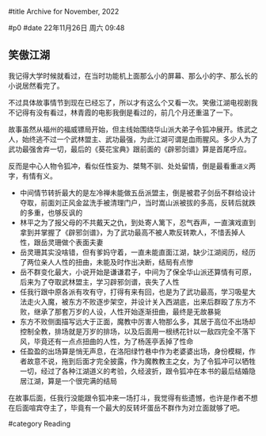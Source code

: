 #title Archive for November, 2022

#p0
#date 22年11月26日 周六 09:48

## 笑傲江湖

我记得大学时候就看过，在当时功能机上面那么小的屏幕、那么小的字、那么长的小说居然看完了。

不过具体故事情节到现在已经忘了，所以才有这么个又看一次。笑傲江湖电视剧我不记得有没有看过，林青霞的电影我倒是看过的，前几个月还重温了一下。

故事虽然从福州的福威镖局开始，但主线始围绕华山派大弟子令狐冲展开。练武之人，始终逃不过一个武林盟主、武功最强，为此江湖可谓是血雨腥风。多少人为了武功最强舍弃一切，最后的《葵花宝典》跟前面的《辟邪剑谱》算是首尾呼应。

反而是中心人物令狐冲，看似任性妄为、桀骜不驯、处处留情，倒是最看重`道义`两字，有情有义。

- 中间情节转折最大的是左冷禅未能做五岳派盟主，倒是被君子剑岳不群给设计夺取，前面刘正风金盆洗手被清理门户，当时嵩山派被拔的多高，反转后就跌的多重，也够反讽的
- 林平之为了报父母的不共戴天之仇，到处寄人篱下，忍气吞声，一直演戏直到拿到并掌握了《辟邪剑谱》，为了武功最高不被人欺反转欺人，不惜丢掉人性，跟岳灵珊做个表面夫妻
- 岳灵珊其实没啥错，但有爹妈守着，一直未能直面江湖，缺少江湖阅历，经历了两位亲人人性的扭曲，未能及时作出决断，结局有点惨
- 岳不群变化最大，小说开始是谦谦君子，中间为了保全华山派还算情有可原，后来为了夺取武林盟主，学习辟邪剑谱，丧失了人性
- 任我行跟中原各派有攻有守，打得有来有回，也是为了武功最高，学习吸星大法走火入魔，被东方不败逐步架空，并设计关入西湖底，出来后群殴了东方不败，继承了那套万岁的人设，人性开始逐渐扭曲，最终是无故暴毙
- 东方不败侧面描写远大于正面，魔教中厉害人物那么多，其居于高位不出场却控制全教，排场就是万岁的排场，以及后面用一根绣花针以一敌四完全不落下风，毕竟还有一点点扭曲的人性，为了杨莲亭丢掉了性命
- 任盈盈的出场算是悄无声息，在洛阳绿竹巷中作为老婆婆出场，身份模糊，作者故意不说，拖到后面才完全披露，作为魔教教主之女，为了令狐冲可以牺牲一切，经过了各种江湖道义的考验，久经波折，跟令狐冲在本书的最后结婚隐居江湖，算是一个很完满的结局

在故事后面，任我行没能跟令狐冲来一场打斗，我觉得有些遗憾，也许是作者不想在后面喧宾夺主了，毕竟有一个最大的反转坏蛋岳不群作为对立面就够了吧。

#category Reading